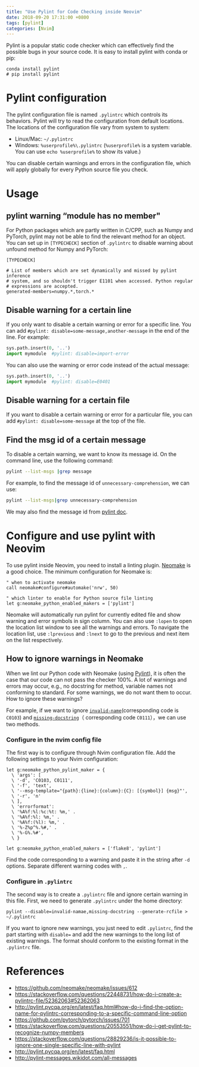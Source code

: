 ```yaml
---
title: "Use Pylint for Code Checking inside Neovim"
date: 2018-09-20 17:31:00 +0800
tags: [pylint]
categories: [Nvim]
---
```


Pylint is a popular static code checker which can effectively find the possible
bugs in your source code. It is easy to install pylint with conda or pip:

<!--more-->

```
conda install pylint
# pip install pylint
```

# Pylint configuration

The pylint configuration file is named `.pylintrc` which controls its
behaviors. Pylint will try to read the configuration from default locations.
The locations of the configuration file vary from system to system:

+ Linux/Mac: `~/.pylintrc`
+ Windows: `%userprofile%\.pylintrc` (`%userprofile%` is a system variable. You
can use `echo %userprofile%` to show its value.)

You can disable certain warnings and errors in the configuration file, which
will apply globally for every Python source file you check.

# Usage

## pylint warning “module has no member"

For Python packages which are partly written in C/CPP, such as Numpy and
PyTorch, pylint may not be able to find the relevant method for an object. You
can set up in `[TYPECHECK]` section of `.pylintrc` to disable warning about
unfound method for Numpy and PyTorch:

```
[TYPECHECK]

# List of members which are set dynamically and missed by pylint inference
# system, and so shouldn't trigger E1101 when accessed. Python regular
# expressions are accepted.
generated-members=numpy.*,torch.*
```

## Disable warning for a certain line

If you only want to disable a certain warning or error for a specific line. You
can add `#pylint: disable=some-message,another-message` in the end of the line.
For example:

```python
sys.path.insert(0, '..')
import mymodule  #pylint: disable=import-error
```

You can also use the warning or error code instead of the actual message:

```python
sys.path.insert(0, '..')
import mymodule  #pylint: disable=E0401
```

## Disable warning for a certain file

If you want to disable a certain warning or error for a particular file, you
can add `#pylint: disable=some-message` at the top of the file.

## Find the msg id of a certain message ##

To disable a certain warning, we want to know its message id. On the command
line, use the following command:

```bash
pylint --list-msgs |grep message
```

For example, to find the message id of `unnecessary-comprehension`, we can use:

```bash
pylint --list-msgs|grep unnecessary-comprehension
```

We may also find the message id from [pylint doc](http://pylint.pycqa.org/en/latest/technical_reference/features.html#).

# Configure and use pylint with Neovim

To use pylint inside Neovim, you need to install a linting plugin.
[Neomake](https://github.com/neomake/neomake) is a good choice. The minimum
configuration for Neomake is:

```
" when to activate neomake
call neomake#configure#automake('nrw', 50)

" which linter to enable for Python source file linting
let g:neomake_python_enabled_makers = ['pylint']
```

Neomake will automatically run pylint for currently edited file and show
warning and error symbols in sign column. You can also use `:lopen` to open the
location list window to see all the warnings and errors. To navigate the
location list, use `:lprevious` and `:lnext` to go to the previous and next
item on the list respectively.

## How to ignore warnings in Neomake

When we lint our Python code with Neomake (using
[Pylint](https://github.com/PyCQA/pylint)), it is often the case that our code
can not pass the checker 100%. A lot of warnings and errors may occur, e.g., no
docstring for method, variable names not conforming to standard. For some
warnings, we do not want them to occur. How to ignore these warnings?

For example, if we want to ignore
[`invalid-name`](http://pylint-messages.wikidot.com/messages:c0103)(corresponding
code is `C0103`) and
[`missing-docstring`](http://pylint-messages.wikidot.com/messages:c0111)（
corresponding code `C0111`），we can use two methods.

### Configure in the nvim config file

The first way is to configure through Nvim configuration file. Add the
following settings to your Nvim configuration:

```vim
let g:neomake_python_pylint_maker = {
  \ 'args': [
  \ '-d', 'C0103, C0111',
  \ '-f', 'text',
  \ '--msg-template="{path}:{line}:{column}:{C}: [{symbol}] {msg}"',
  \ '-r', 'n'
  \ ],
  \ 'errorformat':
  \ '%A%f:%l:%c:%t: %m,' .
  \ '%A%f:%l: %m,' .
  \ '%A%f:(%l): %m,' .
  \ '%-Z%p^%.%#,' .
  \ '%-G%.%#',
  \ }

let g:neomake_python_enabled_makers = ['flake8', 'pylint']
```

Find the code corresponding to a warning and paste it in the string after `-d`
options. Separate different warning codes with `,`.

### Configure in `.pylintrc`

The second way is to create a `.pylintrc` file and ignore certain warning in
this file. First, we need to generate `.pylintrc` under the home directory:

```
pylint --disable=invalid-namae,missing-docstring --generate-rcfile > ~/.pylintrc
```

If you want to ignore new warnings, you just need to edit `.pylintrc`, find the
part starting with `disable=` and add the new warnings to the long list of
existing warnings. The format should conform to the existing format in the
`.pylintrc` file.

# References

+ <https://github.com/neomake/neomake/issues/612>
+ <https://stackoverflow.com/questions/22448731/how-do-i-create-a-pylintrc-file/52362063#52362063>
+ <http://pylint.pycqa.org/en/latest/faq.html#how-do-i-find-the-option-name-for-pylintrc-corresponding-to-a-specific-command-line-option>
+ https://github.com/pytorch/pytorch/issues/701
+ https://stackoverflow.com/questions/20553551/how-do-i-get-pylint-to-recognize-numpy-members
+ https://stackoverflow.com/questions/28829236/is-it-possible-to-ignore-one-single-specific-line-with-pylint
+ http://pylint.pycqa.org/en/latest/faq.html
+ <http://pylint-messages.wikidot.com/all-messages>

